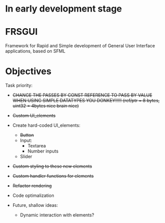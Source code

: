# In early development stage

# FRSGUI 
Framework for Rapid and Simple development of General User Interface applications, based on SFML


# Objectives

Task priority: 
  - ~~CHANGE THE PASSES BY CONST REFERENCE TO PASS BY VALUE WHEN USING SIMPLE DATATYPES YOU DONKEY!!!!! (ref/ptr = 8 bytes, uint32 = 4bytes nice brain nice)~~
  - ~~Custom UI_elements~~
  - Create hard-coded UI_elements: 
      - ~~Button~~
      - Input: 
          - Textarea 
          - Number inputs 
      - Slider 
  - ~~Custom styling to these new elements~~
  - ~~Custom handler functions for elements~~ 

   - ~~Refactor rendering~~
   - Code optimalization

  - Future, shallow ideas:
    - Dynamic interaction with elements?
  
